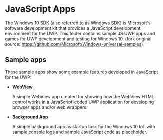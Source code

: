 # JavaScript Apps
The Windows 10 SDK (also referred to as Windows SDK) is Microsoft's software development kit that provides a JavaScript development environment for the UWP. This folder contains sample JS UWP apps and games for UWP development and testing for Windows 10. (fork original source: https://github.com/Microsoft/Windows-universal-samples)

## Sample apps
These sample apps show some example features developed in JavaScript for the UWP:
- [**WebView**](/JS/WebView)

  A simple WebView app created for showing how the WebView HTML control works in a JavaScript-coded UWP application for developing browser apps and/or web wrappers.

- [**Background App**](/JS/BackgroundApp)

  A simple background app as startup task for the Windows 10 IoT with sample console logs and sample JavaScript code as placeholder.
